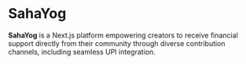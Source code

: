 # SahaYog
**SahaYog** is a Next.js platform empowering creators to receive financial support directly from their community through diverse contribution channels, including seamless UPI integration.
